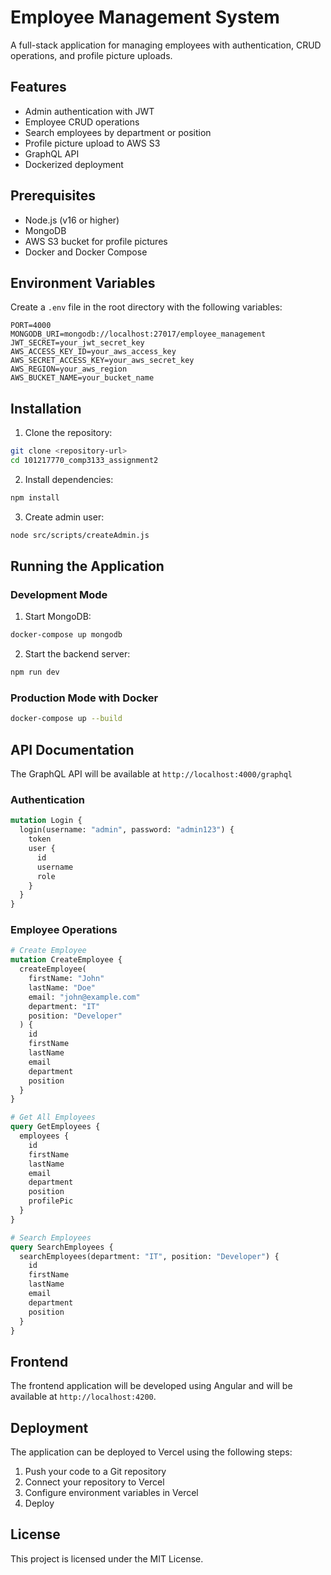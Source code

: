 # Employee Management System

A full-stack application for managing employees with authentication, CRUD operations, and profile picture uploads.

## Features

- Admin authentication with JWT
- Employee CRUD operations
- Search employees by department or position
- Profile picture upload to AWS S3
- GraphQL API
- Dockerized deployment

## Prerequisites

- Node.js (v16 or higher)
- MongoDB
- AWS S3 bucket for profile pictures
- Docker and Docker Compose

## Environment Variables

Create a `.env` file in the root directory with the following variables:

```env
PORT=4000
MONGODB_URI=mongodb://localhost:27017/employee_management
JWT_SECRET=your_jwt_secret_key
AWS_ACCESS_KEY_ID=your_aws_access_key
AWS_SECRET_ACCESS_KEY=your_aws_secret_key
AWS_REGION=your_aws_region
AWS_BUCKET_NAME=your_bucket_name
```

## Installation

1. Clone the repository:
```bash
git clone <repository-url>
cd 101217770_comp3133_assignment2
```

2. Install dependencies:
```bash
npm install
```

3. Create admin user:
```bash
node src/scripts/createAdmin.js
```

## Running the Application

### Development Mode

1. Start MongoDB:
```bash
docker-compose up mongodb
```

2. Start the backend server:
```bash
npm run dev
```

### Production Mode with Docker

```bash
docker-compose up --build
```

## API Documentation

The GraphQL API will be available at `http://localhost:4000/graphql`

### Authentication

```graphql
mutation Login {
  login(username: "admin", password: "admin123") {
    token
    user {
      id
      username
      role
    }
  }
}
```

### Employee Operations

```graphql
# Create Employee
mutation CreateEmployee {
  createEmployee(
    firstName: "John"
    lastName: "Doe"
    email: "john@example.com"
    department: "IT"
    position: "Developer"
  ) {
    id
    firstName
    lastName
    email
    department
    position
  }
}

# Get All Employees
query GetEmployees {
  employees {
    id
    firstName
    lastName
    email
    department
    position
    profilePic
  }
}

# Search Employees
query SearchEmployees {
  searchEmployees(department: "IT", position: "Developer") {
    id
    firstName
    lastName
    email
    department
    position
  }
}
```

## Frontend

The frontend application will be developed using Angular and will be available at `http://localhost:4200`.

## Deployment

The application can be deployed to Vercel using the following steps:

1. Push your code to a Git repository
2. Connect your repository to Vercel
3. Configure environment variables in Vercel
4. Deploy

## License

This project is licensed under the MIT License. 